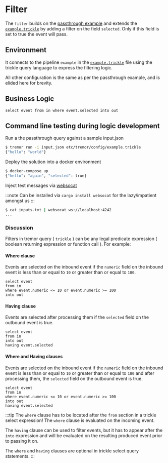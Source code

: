 # Filter

The `filter` builds on the [passthrough example](../passthrough/index.md) and extends the [`example.trickle`](etc/tremor/config/example.trickle) by adding a filter
on the field `selected`. Only if this field is set to true the event will pass.

## Environment

It connects to the pipeline `example` in the [`example.trickle`](etc/tremor/config/example.trickle) file using the trickle query language to express the filtering logic.

All other configuration is the same as per the passthrough example, and is elided here for brevity.

## Business Logic

```trickle
select event from in where event.selected into out
```

## Command line testing during logic development

Run a the passthrough query against a sample input.json

```bash
$ tremor run -i input.json etc/tremor/config/example.trickle
{"hello": "world"}
```

Deploy the solution into a docker environment

```bash
$ docker-compose up
{"hello": "again", "selected": true}
```

Inject test messages via [websocat](https://github.com/vi/websocat)

:::note
Can be installed via `cargo install websocat` for the lazy/impatient amongst us
:::

```bash
$ cat inputs.txt | websocat ws://localhost:4242
...
```

### Discussion

Filters in tremor query ( `trickle` ) can be any legal predicate expression ( boolean returning
expression or function call ). For example:

#### Where clause

Events are selected on the inbound event if the `numeric` field on the inbound event is less than or equal to `10` or greater than or equal to `100`.

```trickle
select event
from in
where event.numeric <= 10 or event.numeric >= 100
into out
```

#### Having clause

Events are selected after processing them if the `selected` field on the outbound event is true.

```trickle
select event
from in
into out
having event.selected
```

#### Where and Having clauses

Events are selected on the inbound event if the `numeric` field on the inbound event is less than or equal to `10` or
greater than or equal to `100` and after processing them, the `selected` field on the outbound event is true.

```trickle
select event
from in
where event.numeric <= 10 or event.numeric >= 100
into out
having event.selected
```

:::tip
The `where` clause has to be located after the `from` section in a trickle select expression!     The `where` clause is evaluated on the incoming event.

The `having` clause can be used to filter events, but it has to appear after the `into`     expression and will be evaluated on the resulting produced event prior to passing it on.

The `where` and `having` clauses are optional in trickle select query statements.
:::
